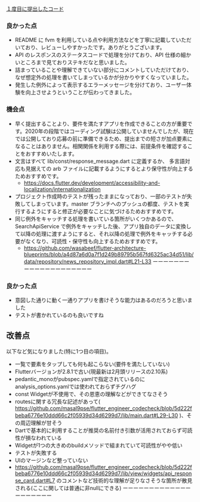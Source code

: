 [１度目に提出したコード](https://github.com/masal9pse/flutter_engineer_codecheck/tree/5d222fbeba6776e10ddd66c2f05939d34d6299d7)
### 良かった点
- README に fvm を利用している点や利用方法などを丁寧に記載していただいており、レビューしやすかったです。ありがとうございます。
- API のレスポンスのステータスコードで処理を分けており、API 仕様の細かいところまで見ておりステキだなと思いました。
- 詰まっていることや理解できていない部分にコメントしていただけており、なぜ想定外の処理を書いてしまっているかが分かりやすくなっていました。
- 発生した例外によって表示するエラーメッセージを分けており、ユーザー体験を向上させようということが伝わってきました。

### 機会点
- 早く提出することより、要件を満たすアプリを作成できることの方が重要です。2020年の段階ではコーディング試験は公開していませんでしたが、現在では公開しており応募の前に準備できるため、提出までの短さが加点要素になることはありません。相関関係を利用する際には、前提条件を確認することをおすすめいたします。
- 文言はすべて lib/const/response_message.dart に定義するか、 多言語対応も見据えての arb ファイルに記載するようにするとより保守性が向上するためおすすめです。
  - https://docs.flutter.dev/development/accessibility-and-localization/internationalization
- プロジェクト作成時のテストが残ったままになっており、一部のテストが失敗してしまっています。master ブランチへのプッシュの都度、テストを実行するようにすると修正が必要なことに気づけるためおすすめです。
- 同じ例外をキャッチする処理を書いている箇所がいくつかあるので、SearchApiService で例外をキャッチした後、アプリ独自のデータに変換して以降の処理に渡すようにすると、それ以降の処理で例外をキャッチする必要がなくなり、可読性・保守性も向上するためおすすめです。
  - https://github.com/wasabeef/flutter-architecture-blueprints/blob/a4d87a6d0a7f1d249b89795b567fd6325ac34d51/lib/data/repository/news_repository_impl.dart#L21-L33
ーーーーーーーーーーーーーーーーーーーー
### 良かった点
- 意図した通りに動く一通りアプリを書けそうな能力はあるのだろうと思いました
- テストが書かれているのも良いですね

## 改善点
以下など気になりました(特に1つ目の項目)。

- 一覧で要素をタップしても何も起こらない(要件を満たしていない)
- Flutterバージョンが2.8.1で古い(現最新は2月頭リリースの2.10系)
- pedantic_monoがpubspec.yamlで指定されているのにanalysis_options.yamlでは使われておらずチグハグ
- const Widgetが不使用で、その恩恵の理解などができてなさそう
- routesに関する冗長な記述があって( https://github.com/masal9pse/flutter_engineer_codecheck/blob/5d222fbeba6776e10ddd66c2f05939d34d6299d7/lib/main.dart#L29-L30 )、その周辺理解が甘そう
- Dartで基本的に利用することが推奨の名前付き引数が活用されておらず可読性が損なわれている
- Widgetが1つの大きめのbuildメソッドで組まれていて可読性がやや低い
- テストが失敗する
- UIのマージンなど整っていない
- https://github.com/masal9pse/flutter_engineer_codecheck/blob/5d222fbeba6776e10ddd66c2f05939d34d6299d7/lib/view/widgets/api_response_card.dart#L7 のコメントなど技術的な理解が足りなさそうな箇所が散見される(ここに関しては普通に非nullにできる)
ーーーーーーーーーーーーーーーーーーーー
